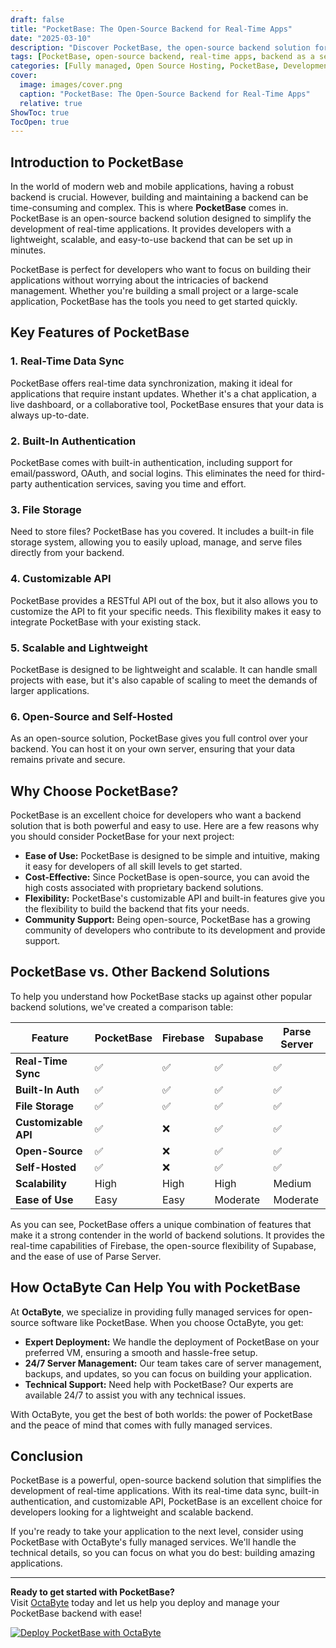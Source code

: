 ```yaml
---
draft: false
title: "PocketBase: The Open-Source Backend for Real-Time Apps"
date: "2025-03-10"
description: "Discover PocketBase, the open-source backend solution for building real-time applications. Learn how PocketBase simplifies backend development, its key features, and how it compares to other popular backend solutions. Perfect for developers looking for a lightweight, scalable, and easy-to-use backend."
tags: [PocketBase, open-source backend, real-time apps, backend as a service, BaaS, Firebase alternative, Supabase alternative, backend comparison, managed backend services, OctaByte]
categories: [Fully managed, Open Source Hosting, PocketBase, Development, Backend As A Service]
cover:
  image: images/cover.png
  caption: "PocketBase: The Open-Source Backend for Real-Time Apps"
  relative: true
ShowToc: true
TocOpen: true
---
```



## Introduction to PocketBase

In the world of modern web and mobile applications, having a robust backend is crucial. However, building and maintaining a backend can be time-consuming and complex. This is where **PocketBase** comes in. PocketBase is an open-source backend solution designed to simplify the development of real-time applications. It provides developers with a lightweight, scalable, and easy-to-use backend that can be set up in minutes.

PocketBase is perfect for developers who want to focus on building their applications without worrying about the intricacies of backend management. Whether you're building a small project or a large-scale application, PocketBase has the tools you need to get started quickly.

## Key Features of PocketBase

### 1. **Real-Time Data Sync**
PocketBase offers real-time data synchronization, making it ideal for applications that require instant updates. Whether it's a chat application, a live dashboard, or a collaborative tool, PocketBase ensures that your data is always up-to-date.

### 2. **Built-In Authentication**
PocketBase comes with built-in authentication, including support for email/password, OAuth, and social logins. This eliminates the need for third-party authentication services, saving you time and effort.

### 3. **File Storage**
Need to store files? PocketBase has you covered. It includes a built-in file storage system, allowing you to easily upload, manage, and serve files directly from your backend.

### 4. **Customizable API**
PocketBase provides a RESTful API out of the box, but it also allows you to customize the API to fit your specific needs. This flexibility makes it easy to integrate PocketBase with your existing stack.

### 5. **Scalable and Lightweight**
PocketBase is designed to be lightweight and scalable. It can handle small projects with ease, but it's also capable of scaling to meet the demands of larger applications.

### 6. **Open-Source and Self-Hosted**
As an open-source solution, PocketBase gives you full control over your backend. You can host it on your own server, ensuring that your data remains private and secure.

## Why Choose PocketBase?

PocketBase is an excellent choice for developers who want a backend solution that is both powerful and easy to use. Here are a few reasons why you should consider PocketBase for your next project:

- **Ease of Use:** PocketBase is designed to be simple and intuitive, making it easy for developers of all skill levels to get started.
- **Cost-Effective:** Since PocketBase is open-source, you can avoid the high costs associated with proprietary backend solutions.
- **Flexibility:** PocketBase's customizable API and built-in features give you the flexibility to build the backend that fits your needs.
- **Community Support:** Being open-source, PocketBase has a growing community of developers who contribute to its development and provide support.

## PocketBase vs. Other Backend Solutions

To help you understand how PocketBase stacks up against other popular backend solutions, we've created a comparison table:

| Feature                | PocketBase       | Firebase         | Supabase         | Parse Server     |
|------------------------|------------------|------------------|------------------|------------------|
| **Real-Time Sync**     | ✅               | ✅               | ✅               | ✅               |
| **Built-In Auth**      | ✅               | ✅               | ✅               | ✅               |
| **File Storage**       | ✅               | ✅               | ✅               | ✅               |
| **Customizable API**   | ✅               | ❌               | ✅               | ✅               |
| **Open-Source**        | ✅               | ❌               | ✅               | ✅               |
| **Self-Hosted**        | ✅               | ❌               | ✅               | ✅               |
| **Scalability**        | High             | High             | High             | Medium           |
| **Ease of Use**        | Easy             | Easy             | Moderate         | Moderate         |

As you can see, PocketBase offers a unique combination of features that make it a strong contender in the world of backend solutions. It provides the real-time capabilities of Firebase, the open-source flexibility of Supabase, and the ease of use of Parse Server.

## How OctaByte Can Help You with PocketBase

At **OctaByte**, we specialize in providing fully managed services for open-source software like PocketBase. When you choose OctaByte, you get:

- **Expert Deployment:** We handle the deployment of PocketBase on your preferred VM, ensuring a smooth and hassle-free setup.
- **24/7 Server Management:** Our team takes care of server management, backups, and updates, so you can focus on building your application.
- **Technical Support:** Need help with PocketBase? Our experts are available 24/7 to assist you with any technical issues.

With OctaByte, you get the best of both worlds: the power of PocketBase and the peace of mind that comes with fully managed services.

## Conclusion

PocketBase is a powerful, open-source backend solution that simplifies the development of real-time applications. With its real-time data sync, built-in authentication, and customizable API, PocketBase is an excellent choice for developers looking for a lightweight and scalable backend.

If you're ready to take your application to the next level, consider using PocketBase with OctaByte's fully managed services. We'll handle the technical details, so you can focus on what you do best: building amazing applications.

---

**Ready to get started with PocketBase?**  
Visit [OctaByte](https://octabyte.io) today and let us help you deploy and manage your PocketBase backend with ease!

[![Deploy PocketBase with OctaByte](/images/deploy-on-octabyte.png)](https://octabyte.io/fully-managed-open-source-services/development/backend-as-a-service/pocketbase)